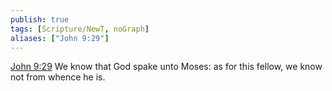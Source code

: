```yaml
---
publish: true
tags: [Scripture/NewT, noGraph]
aliases: ["John 9:29"]
---
```

[John 9:29](https://churchofjesuschrist.org/study/scriptures/nt/john/9?lang=eng&id=p29#p29) We know that God spake unto Moses: as for this fellow, we know not from whence he is.
